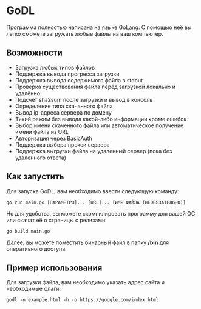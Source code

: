 # GoDL
Программа полностью написана на языке GoLang. С помощью неё вы легко сможете загружать любые файлы на ваш компьютер.

## Возможности
* Загрузка любых типов файлов
* Поддержка вывода прогресса загрузки
* Поддержка вывода содержимого файла в stdout
* Проверка существования файла перед загрузкой локально и удалённо
* Подсчёт sha2sum после загрузки и вывод в консоль
* Определение типа скачанного файла
* Вывод ip-адреса сервера по домену
* Тихий режим без вывода какой-либо информации кроме ошибок
* Выбор имени скаченного файла или автоматическое получение имени файла из URL
* Авторизация через BasicAuth
* Поддержка выбора прокси сервера
* Поддержка выгрузки файла на удаленный сервер (пока без удаленного ответа)

## Как запустить
Для запуска GoDL, вам необходимо ввести следующую команду:
```
go run main.go [ПАРАМЕТРЫ]... [URL]... [ИМЯ ФАЙЛА (НЕОБЯЗАТЕЛЬНО)]
```
Но для удобства, вы можете скомпилировать программу для вашей ОС или скачат её о страницы с релизами:
```
go build main.go
```
Далее, вы можете поместить бинарный файл в папку **/bin** для оперативного доступа.

## Пример использования
Для загрузки файла, вам необходимо указать адрес сайта и необходимые флаги:
```
godl -n example.html -h -o https://google.com/index.html
```
